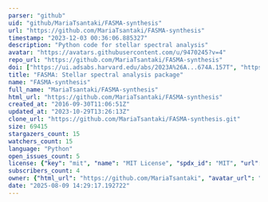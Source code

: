 ```yaml
---
parser: "github"
uid: "github/MariaTsantaki/FASMA-synthesis"
url: "https://github.com/MariaTsantaki/FASMA-synthesis"
timestamp: "2023-12-03 00:36:06.885327"
description: "Python code for stellar spectral analysis"
avatar: "https://avatars.githubusercontent.com/u/9470245?v=4"
repo_url: "https://github.com/MariaTsantaki/FASMA-synthesis"
doi: ["https://ui.adsabs.harvard.edu/abs/2023A%26A...674A.157T", "https://ui.adsabs.harvard.edu/abs/2020JOSS....5.2048T", "https://ui.adsabs.harvard.edu/abs/2023ascl.soft11014T/abstract"]
title: "FASMA: Stellar spectral analysis package"
name: "FASMA-synthesis"
full_name: "MariaTsantaki/FASMA-synthesis"
html_url: "https://github.com/MariaTsantaki/FASMA-synthesis"
created_at: "2016-09-30T11:06:51Z"
updated_at: "2023-10-29T13:26:13Z"
clone_url: "https://github.com/MariaTsantaki/FASMA-synthesis.git"
size: 69415
stargazers_count: 15
watchers_count: 15
language: "Python"
open_issues_count: 5
license: {"key": "mit", "name": "MIT License", "spdx_id": "MIT", "url": "https://api.github.com/licenses/mit", "node_id": "MDc6TGljZW5zZTEz"}
subscribers_count: 4
owner: {"html_url": "https://github.com/MariaTsantaki", "avatar_url": "https://avatars.githubusercontent.com/u/9470245?v=4", "login": "MariaTsantaki", "type": "User"}
date: "2025-08-09 14:29:17.192722"
---
```

